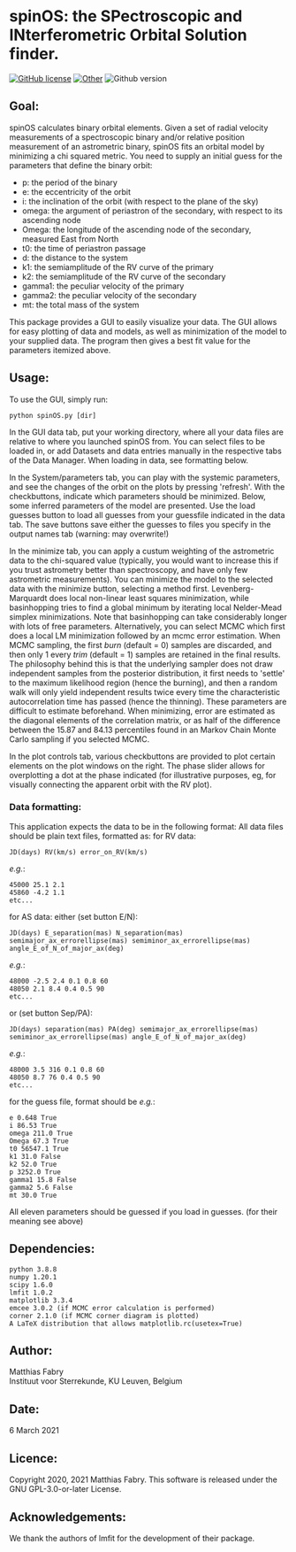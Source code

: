 # spinOS: the SPectroscopic and INterferometric Orbital Solution finder.

[![GitHub license](https://img.shields.io/github/license/matthiasfabry/spinOS)](https://github.com/matthiasfabry/spinOS/blob/master/COPYING.txt)
[![Other](https://img.shields.io/badge/ASCL-2102.001-blue)](https://ascl.net/2102.001)
![Github version](https://img.shields.io/badge/version-v2.7.2-red)

## Goal:

spinOS calculates binary orbital elements. Given a set of radial velocity measurements of a
spectroscopic binary and/or relative position measurement of an astrometric binary, spinOS fits an
orbital model by minimizing a chi squared metric. You need to supply an initial guess for the
parameters that define the binary orbit:

- p:       the period of the binary
- e:       the eccentricity of the orbit
- i:       the inclination of the orbit (with respect to the plane of the sky)
- omega:   the argument of periastron of the secondary, with respect to its ascending node
- Omega:   the longitude of the ascending node of the secondary, measured East from North
- t0:      the time of periastron passage
- d:       the distance to the system
- k1:      the semiamplitude of the RV curve of the primary
- k2:      the semiamplitude of the RV curve of the secondary
- gamma1:  the peculiar velocity of the primary
- gamma2:  the peculiar velocity of the secondary
- mt:      the total mass of the system

This package provides a GUI to easily visualize your data. The GUI allows for easy plotting of data
and models, as well as minimization of the model to your supplied data. The program then gives a
best fit value for the parameters itemized above.

## Usage:

To use the GUI, simply run:

    python spinOS.py [dir]

In the GUI data tab, put your working directory, where all your data files are relative to where you
launched spinOS from. You can select files to be loaded in, or add Datasets and data entries
manually in the respective tabs of the Data Manager. When loading in data, see formatting below.

In the System/parameters tab, you can play with the systemic parameters, and see the changes of the
orbit on the plots by pressing 'refresh'. With the checkbuttons, indicate which parameters should be
minimized. Below, some inferred parameters of the model are presented. Use the load guesses button
to load all guesses from your guessfile indicated in the data tab. The save buttons save either the
guesses to files you specify in the output names tab (warning: may overwrite!)

In the minimize tab, you can apply a custum weighting of the astrometric data to the chi-squared
value (typically, you would want to increase this if you trust astrometry better than spectroscopy,
and have only few astrometric measurements). You can minimize the model to the selected data with
the minimize button, selecting a method first. Levenberg-Marquardt does local non-linear least
squares minimization, while basinhopping tries to find a global minimum by iterating local
Nelder-Mead simplex minimizations. Note that basinhopping can take considerably longer with lots of
free parameters. Alternatively, you can select MCMC which first does a local LM minimization
followed by an mcmc error estimation. When MCMC sampling, the first _burn_ (default = 0) samples are
discarded, and then only 1 every _trim_ (default = 1) samples are retained in the final results. The
philosophy behind this is that the underlying sampler does not draw independent samples from the
posterior distribution, it first needs to 'settle' to the maximum likelihood region (hence the
burning), and then a random walk will only yield independent results twice every time the
characteristic autocorrelation time has passed (hence the thinning). These parameters are difficult
to estimate beforehand. When minimizing, error are estimated as the diagonal elements of the
correlation matrix, or as half of the difference between the 15.87 and 84.13 percentiles found in an
Markov Chain Monte Carlo sampling if you selected MCMC.

In the plot controls tab, various checkbuttons are provided to plot certain elements on the plot
windows on the right. The phase slider allows for overplotting a dot at the phase indicated (for
illustrative purposes, eg, for visually connecting the apparent orbit with the RV plot).

### Data formatting:

This application expects the data to be in the following format: All data files should be plain text
files, formatted as:
for RV data:

    JD(days) RV(km/s) error_on_RV(km/s)

_e.g._:

    45000 25.1 2.1
    45860 -4.2 1.1
    etc...

for AS data:
either (set button E/N):

    JD(days) E_separation(mas) N_separation(mas) semimajor_ax_errorellipse(mas) semiminor_ax_errorellipse(mas) angle_E_of_N_of_major_ax(deg)

_e.g._:

    48000 -2.5 2.4 0.1 0.8 60
    48050 2.1 8.4 0.4 0.5 90
    etc...

or (set button Sep/PA):

    JD(days) separation(mas) PA(deg) semimajor_ax_errorellipse(mas) semiminor_ax_errorellipse(mas) angle_E_of_N_of_major_ax(deg)

_e.g._:

    48000 3.5 316 0.1 0.8 60
    48050 8.7 76 0.4 0.5 90
    etc...

for the guess file, format should be _e.g._:

    e 0.648 True
    i 86.53 True
    omega 211.0 True
    Omega 67.3 True
    t0 56547.1 True
    k1 31.0 False
    k2 52.0 True
    p 3252.0 True
    gamma1 15.8 False
    gamma2 5.6 False
    mt 30.0 True

All eleven parameters should be guessed if you load in guesses. (for their meaning see above)

## Dependencies:

    python 3.8.8
    numpy 1.20.1
    scipy 1.6.0
    lmfit 1.0.2
    matplotlib 3.3.4
    emcee 3.0.2 (if MCMC error calculation is performed)
    corner 2.1.0 (if MCMC corner diagram is plotted)
    A LaTeX distribution that allows matplotlib.rc(usetex=True)

## Author:

Matthias Fabry  
Instituut voor Sterrekunde, KU Leuven, Belgium

## Date:

6 March 2021

## Licence:

Copyright 2020, 2021 Matthias Fabry. This software is released under the GNU GPL-3.0-or-later
License.

## Acknowledgements:

We thank the authors of lmfit for the development of their package.